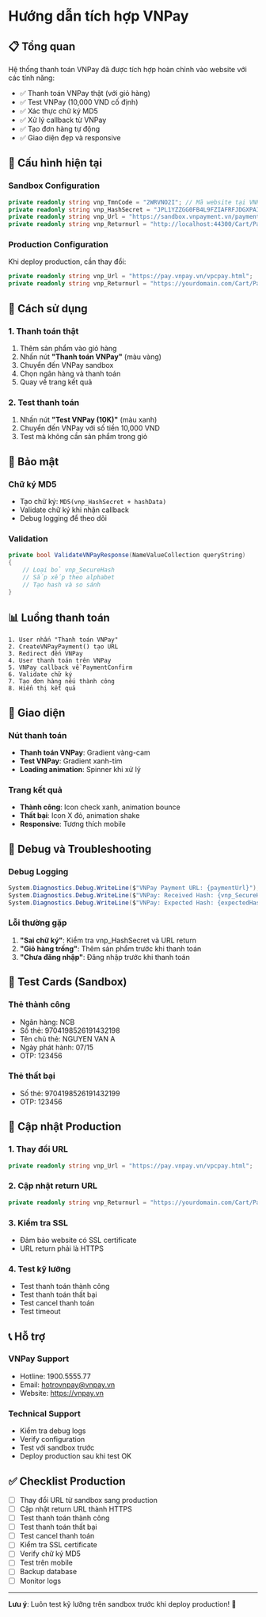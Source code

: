 # Hướng dẫn tích hợp VNPay

## 📋 Tổng quan

Hệ thống thanh toán VNPay đã được tích hợp hoàn chỉnh vào website với các tính năng:

- ✅ Thanh toán VNPay thật (với giỏ hàng)
- ✅ Test VNPay (10,000 VND cố định)
- ✅ Xác thực chữ ký MD5
- ✅ Xử lý callback từ VNPay
- ✅ Tạo đơn hàng tự động
- ✅ Giao diện đẹp và responsive

## 🔧 Cấu hình hiện tại

### Sandbox Configuration
```csharp
private readonly string vnp_TmnCode = "2WRVNO2I"; // Mã website tại VNPAY 
private readonly string vnp_HashSecret = "JPL1YZZGG0FB4L9FZIAFRFJDGXPAII7M"; // Chuỗi bí mật
private readonly string vnp_Url = "https://sandbox.vnpayment.vn/paymentv2/vpcpay.html";
private readonly string vnp_Returnurl = "http://localhost:44300/Cart/PaymentConfirm";
```

### Production Configuration
Khi deploy production, cần thay đổi:
```csharp
private readonly string vnp_Url = "https://pay.vnpay.vn/vpcpay.html";
private readonly string vnp_Returnurl = "https://yourdomain.com/Cart/PaymentConfirm";
```

## 🚀 Cách sử dụng

### 1. Thanh toán thật
1. Thêm sản phẩm vào giỏ hàng
2. Nhấn nút **"Thanh toán VNPay"** (màu vàng)
3. Chuyển đến VNPay sandbox
4. Chọn ngân hàng và thanh toán
5. Quay về trang kết quả

### 2. Test thanh toán
1. Nhấn nút **"Test VNPay (10K)"** (màu xanh)
2. Chuyển đến VNPay với số tiền 10,000 VND
3. Test mà không cần sản phẩm trong giỏ

## 🔐 Bảo mật

### Chữ ký MD5
- Tạo chữ ký: `MD5(vnp_HashSecret + hashData)`
- Validate chữ ký khi nhận callback
- Debug logging để theo dõi

### Validation
```csharp
private bool ValidateVNPayResponse(NameValueCollection queryString)
{
    // Loại bỏ vnp_SecureHash
    // Sắp xếp theo alphabet
    // Tạo hash và so sánh
}
```

## 📊 Luồng thanh toán

```
1. User nhấn "Thanh toán VNPay"
2. CreateVNPayPayment() tạo URL
3. Redirect đến VNPay
4. User thanh toán trên VNPay
5. VNPay callback về PaymentConfirm
6. Validate chữ ký
7. Tạo đơn hàng nếu thành công
8. Hiển thị kết quả
```

## 🎨 Giao diện

### Nút thanh toán
- **Thanh toán VNPay**: Gradient vàng-cam
- **Test VNPay**: Gradient xanh-tím
- **Loading animation**: Spinner khi xử lý

### Trang kết quả
- **Thành công**: Icon check xanh, animation bounce
- **Thất bại**: Icon X đỏ, animation shake
- **Responsive**: Tương thích mobile

## 🐛 Debug và Troubleshooting

### Debug Logging
```csharp
System.Diagnostics.Debug.WriteLine($"VNPay Payment URL: {paymentUrl}");
System.Diagnostics.Debug.WriteLine($"VNPay: Received Hash: {vnp_SecureHash}");
System.Diagnostics.Debug.WriteLine($"VNPay: Expected Hash: {expectedHash}");
```

### Lỗi thường gặp
1. **"Sai chữ ký"**: Kiểm tra vnp_HashSecret và URL return
2. **"Giỏ hàng trống"**: Thêm sản phẩm trước khi thanh toán
3. **"Chưa đăng nhập"**: Đăng nhập trước khi thanh toán

## 📱 Test Cards (Sandbox)

### Thẻ thành công
- Ngân hàng: NCB
- Số thẻ: 9704198526191432198
- Tên chủ thẻ: NGUYEN VAN A
- Ngày phát hành: 07/15
- OTP: 123456

### Thẻ thất bại
- Số thẻ: 9704198526191432199
- OTP: 123456

## 🔄 Cập nhật Production

### 1. Thay đổi URL
```csharp
private readonly string vnp_Url = "https://pay.vnpay.vn/vpcpay.html";
```

### 2. Cập nhật return URL
```csharp
private readonly string vnp_Returnurl = "https://yourdomain.com/Cart/PaymentConfirm";
```

### 3. Kiểm tra SSL
- Đảm bảo website có SSL certificate
- URL return phải là HTTPS

### 4. Test kỹ lưỡng
- Test thanh toán thành công
- Test thanh toán thất bại
- Test cancel thanh toán
- Test timeout

## 📞 Hỗ trợ

### VNPay Support
- Hotline: 1900.5555.77
- Email: hotrovnpay@vnpay.vn
- Website: https://vnpay.vn

### Technical Support
- Kiểm tra debug logs
- Verify configuration
- Test với sandbox trước
- Deploy production sau khi test OK

## ✅ Checklist Production

- [ ] Thay đổi URL từ sandbox sang production
- [ ] Cập nhật return URL thành HTTPS
- [ ] Test thanh toán thành công
- [ ] Test thanh toán thất bại
- [ ] Test cancel thanh toán
- [ ] Kiểm tra SSL certificate
- [ ] Verify chữ ký MD5
- [ ] Test trên mobile
- [ ] Backup database
- [ ] Monitor logs

---

**Lưu ý**: Luôn test kỹ lưỡng trên sandbox trước khi deploy production! 🚀
